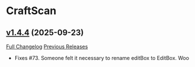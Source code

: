 # CraftScan

## [v1.4.4](https://github.com/stevin05/CraftScan/tree/v1.4.4) (2025-09-23)
[Full Changelog](https://github.com/stevin05/CraftScan/compare/v1.4.3...v1.4.4) [Previous Releases](https://github.com/stevin05/CraftScan/releases)

- Fixes #73. Someone felt it necessary to rename editBox to EditBox. Woo  
